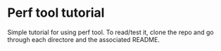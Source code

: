 # Perf tool tutorial

Simple tutorial for using perf tool. To read/test it, clone the repo and go through each directore and the associated README.  

